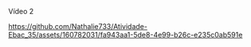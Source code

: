 Vídeo  2

https://github.com/Nathalie733/Atividade-Ebac_35/assets/160782031/fa943aa1-5de8-4e99-b26c-e235c0ab591e

